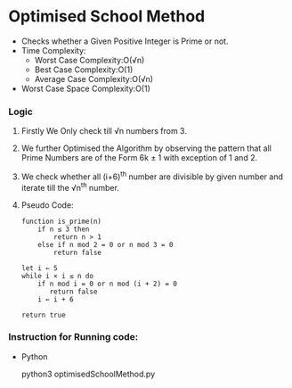 # Optimised School Method

 - Checks whether a Given Positive Integer is Prime or not.
 - Time Complexity:
	 - Worst Case Complexity:O(&Sqrt;n)
	 - Best Case Complexity:O(1)
	 - Average Case Complexity:O(&Sqrt;n)
- Worst Case Space Complexity:O(1)

### Logic

 1. Firstly We Only check till &Sqrt;n numbers from 3.
 2. We further Optimised the Algorithm by observing the pattern that all Prime Numbers are of the Form 6k ± 1 with exception of 1 and 2.
 3. We check whether all (i+6)<sup>th</sup> number are divisible by given number and iterate till the &Sqrt;n<sup>th</sup> number.
 4. Pseudo Code:
		

	    function is_prime(n)
	        if n ≤ 3 then
	            return n > 1
	        else if n mod 2 = 0 or n mod 3 = 0
	            return false
    
        let i ← 5
        while i × i ≤ n do
            if n mod i = 0 or n mod (i + 2) = 0
               return false
            i ← i + 6
    
        return true
###  Instruction for Running code:

- Python

    python3 optimisedSchoolMethod.py
